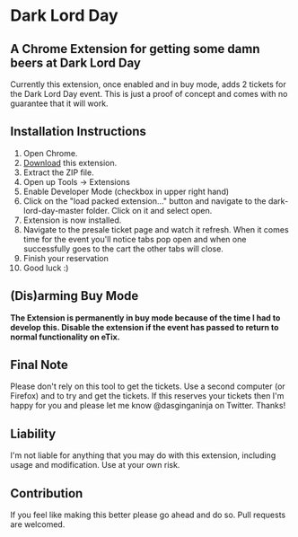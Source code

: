 # Dark Lord Day
## A Chrome Extension for getting some damn beers at Dark Lord Day

Currently this extension, once enabled and in buy mode, adds 2 tickets for the Dark Lord Day event. This is just a proof of concept and comes with no guarantee that it will work.

## Installation Instructions

1. Open Chrome.
2. [Download](https://github.com/dasginganinja/dark-lord-day/archive/master.zip) this extension.
3. Extract the ZIP file.
4. Open up Tools -> Extensions
5. Enable Developer Mode (checkbox in upper right hand)
6. Click on the "load packed extension..." button and navigate to the dark-lord-day-master folder. Click on it and select open.
7. Extension is now installed.
8. Navigate to the presale ticket page and watch it refresh. When it comes time for the event you'll notice tabs pop open and when one successfully goes to the cart the other tabs will close.
9. Finish your reservation
10. Good luck :)


## (Dis)arming Buy Mode

**The Extension is permanently in buy mode because of the time I had to develop this. Disable the extension if the event has passed to return to normal functionality on eTix.**

## Final Note

Please don't rely on this tool to get the tickets. Use a second computer (or Firefox) and to try and get the tickets. If this reserves your tickets then I'm happy for you and please let me know @dasginganinja on Twitter.  Thanks!

## Liability

I'm not liable for anything that you may do with this extension, including usage and modification.  Use at your own risk.

## Contribution

If you feel like making this better please go ahead and do so.  Pull requests are welcomed.
